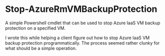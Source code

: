 # Stop-AzureRmVMBackupProtection
A simple Powershell cmdlet that can be used to stop Azure IaaS VM backup protection on a specified VM.

I wrote this while helping a client figure out how to stop Azure IaaS VM backup protection programmatically. The process seemed rather clunky for what should be a simple operation.
